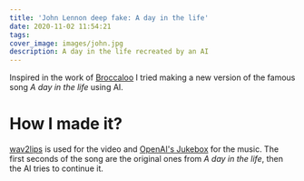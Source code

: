 ```yaml
---
title: 'John Lennon deep fake: A day in the life'
date: 2020-11-02 11:54:21
tags:
cover_image: images/john.jpg
description: A day in the life recreated by an AI
---
```


Inspired in the work of [Broccaloo](https://www.youtube.com/channel/UCThULshLB0qiEoL73KxeNbQ) I tried making a new version of the famous song _A day in the life_ using AI.

<blockquote class="imgur-embed-pub" lang="en" data-id="a/LzamIu5" data-context="false" ><a href="//imgur.com/a/LzamIu5"></a></blockquote><script async src="//s.imgur.com/min/embed.js" charset="utf-8"></script>

# How I made it?

[wav2lips](https://bhaasha.iiit.ac.in/lipsync/) is used for the video and [OpenAI's Jukebox](https://www.google.com/search?q=open+ai+jukebox&oq=open+ai+jukebox&aqs=chrome..69i57j69i59j69i64l3j69i60l3.5567j0j1&sourceid=chrome&ie=UTF-8) for the music. The first seconds of the song are the original ones from _A day in the life_, then the AI tries to continue it.